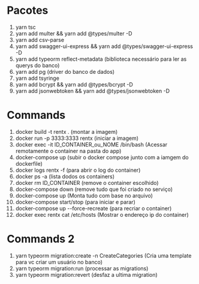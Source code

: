 # Pacotes
1. yarn tsc
2. yarn add multer && yarn add @types/multer -D
3. yarn add csv-parse
4. yarn add swagger-ui-express && yarn add @types/swagger-ui-express -D
5. yarn add typeorm reflect-metadata (biblioteca necessário para ler as querys do banco)
6. yarn add pg (driver do banco de dados)
7. yarn add tsyringe
8. yarn add bcrypt && yarn add @types/bcrypt -D
9. yarn add jsonwebtoken && yarn add @types/jsonwebtoken -D
  

# Commands
1. docker build -t rentx .            (montar a imagem)
2. docker run -p 3333:3333 rentx      (iniciar a imagem)
3. docker exec -it ID_CONTAINER_ou_NOME /bin/bash   (Acessar remotamente o container na pasta do app)
4. docker-compose up (subir o docker compose junto com a iamgem do dockerfile)
5. docker logs rentx -f (para abrir o log do container)
6. docker ps -a (lista dodos os containers)
7. docker rm ID_CONTAINER (remove o container escolhido)
8. docker-compose down (remove tudo que foi criado no serviço)
9. docker-compose up (Monta tudo com base no arquivo)
10. docker-compose start/stop (para iniciar e parar)
11. docker-compose up --force-recreate (para recriar o container)
12. docker exec rentx cat /etc/hosts (Mostrar o endereço ip do container)

# Commands 2
1. yarn typeorm migration:create -n CreateCategories (Cria uma template para vc criar um usuário no banco)
2. yarn typeorm migration:run (processar as migrations)
3. yarn typeorm migration:revert (desfaz a ultima migration)
    

